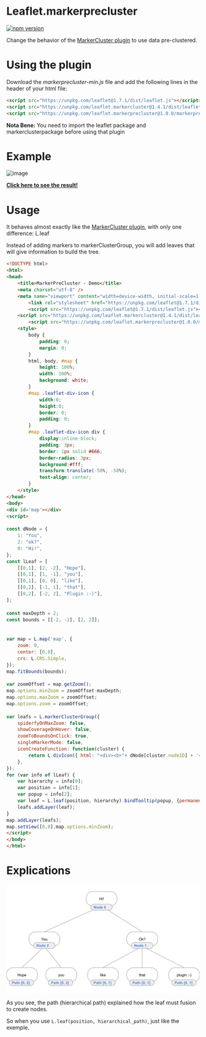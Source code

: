 Leaflet.markerprecluster
=====================
[![npm version](https://badge.fury.io/js/leaflet.markerprecluster.svg)](https://badge.fury.io/js/leaflet.markerprecluster)

Change the behavior of the [MarkerCluster plugin](https://github.com/Leaflet/Leaflet.markercluster) to use data pre-clustered.

# Using the plugin

Download the *markerprecluster-min.js* file and add the following lines in the header of your html file:
```html
<script src="https://unpkg.com/leaflet@1.7.1/dist/leaflet.js"></script>
<script src="https://unpkg.com/leaflet.markercluster@1.4.1/dist/leaflet.markercluster.js"></script>
<script src="https://unpkg.com/leaflet.markerprecluster@1.0.0/markerprecluster-min.js"></script>
```

**Nota Bene:** You need to import the leaflet package and markerclusterpackage before using that plugin

# Example

![image](https://user-images.githubusercontent.com/82355033/139754358-ecdf7482-c883-4a2a-ba5e-0fd5c13bc231.png)

[**Click here to see the result!**](https://louisgeisler.github.io/Leaflet.MarkerPreCluster/)

# Usage
It behaves almost exactly like the [MarkerCluster plugin](https://github.com/Leaflet/Leaflet.markercluster), with only one difference: L.leaf

Instead of adding markers to markerClusterGroup, you will add leaves that will give information to build the tree.

```html
<!DOCTYPE html>
<html>
<head>
	<title>MarkerPreCluster - Demo</title>
	<meta charset="utf-8" />
	<meta name="viewport" content="width=device-width, initial-scale=1.0">
    	<link rel="stylesheet" href="https://unpkg.com/leaflet@1.7.1/dist/leaflet.css"/>
    	<script src="https://unpkg.com/leaflet@1.7.1/dist/leaflet.js"></script>
	<script src="https://unpkg.com/leaflet.markercluster@1.4.1/dist/leaflet.markercluster.js"></script>
    	<script src="https://unpkg.com/leaflet.markerprecluster@1.0.0/markerprecluster-min.js"></script>
	<style>
		body {
			padding: 0;
			margin: 0;
		}
		html, body, #map {
			height: 100%;
			width: 100%;
			background: white;
		}
		#map .leaflet-div-icon {
			width:0;
			height:0;
			border: 0;
			padding: 0;
		}
		#map .leaflet-div-icon div {
			display:inline-block;
			padding: 3px;
			border: 1px solid #666;
			border-radius: 3px;
			background:#fff;
			transform:translate(-50%, -50%);
			text-align: center;
		}
	</style>
</head>
<body>
<div id='map'></div>
<script>

const dNode = {
	1: "You",
	2: "ok?",
	0: "Hi!",
};
const lLeaf = [
	[[0,1], [2, -2], "Hope"],
	[[0,1], [1, -1], "you"],
	[[0,1], [0, 0], "like"],
	[[0,2], [-1, 1], "that"],
	[[0,2], [-2, 2], "Plugin :-)"],
];

const maxDepth = 2;
const bounds = [[-2, -2], [2, 2]];


var map = L.map('map', {
	zoom: 0,
	center: [0,0],
	crs: L.CRS.Simple,
});
map.fitBounds(bounds);

var zoomOffset = map.getZoom();
map.options.minZoom = zoomOffset-maxDepth;
map.options.maxZoom = zoomOffset;
map.options.zoom = zoomOffset;

var leafs = L.markerClusterGroup({
	spiderfyOnMaxZoom: false,
	showCoverageOnHover: false,
	zoomToBoundsOnClick: true,
	singleMarkerMode: false,
	iconCreateFunction: function(cluster) {
		return L.divIcon({ html: "<div><b>"+ dNode[cluster.nodeID] + '</b><br>(' + cluster.getChildCount() + "children)</div>", iconSize: "auto"});
	},
});
for (var info of lLeaf) {
	var hierarchy = info[0];
	var position = info[1];
	var popup = info[2];
	var leaf = L.leaf(position, hierarchy).bindTooltip(popup, {permanent: true});
	leafs.addLayer(leaf);
}
map.addLayer(leafs);
map.setView([0,0],map.options.minZoom);
</script>
</body>
</html>
```

# Explications

![](/Schema.svg)

As you see, the path (hierarchical path) explained how the leaf must fusion to create nodes.

So when you use ```L.leaf(position, hierarchical_path)```, just like the exemple.
